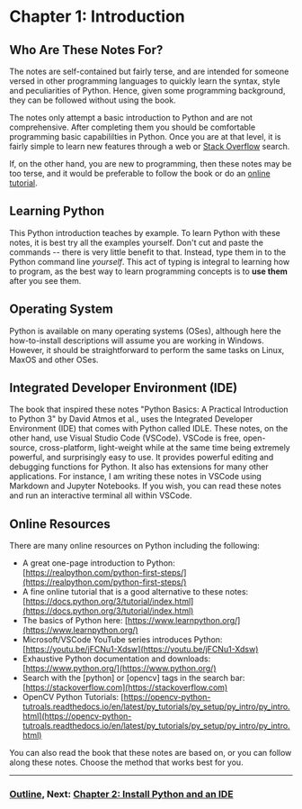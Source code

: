 # Chapter 1: Introduction

## Who Are These Notes For?

The notes are self-contained but fairly terse, and are intended for someone versed in other programming languages to quickly learn the syntax, style and peculiarities of Python.  Hence, given some programming background, they can be followed without using the book.  

The notes only attempt a basic introduction to Python and are not comprehensive.  After completing them you should be comfortable programming basic capabililties in Python.  Once you are at that level, it is fairly simple to learn new features through a web or [Stack Overflow](https://stackoverflow.com/) search.  

If, on the other hand, you are new to programming, then these notes may be too terse, and it would be preferable to follow the book or do an [online tutorial](https://docs.python.org/3/tutorial/index.html).    

## Learning Python
This Python introduction teaches by example.  To learn Python with these notes, it is best try all the examples yourself.  Don't cut and paste the commands -- there is very little benefit to that.  Instead, type them in to the Python command line *yourself*.  This act of typing is integral to learning how to program, as the best way to learn programming concepts is to **use them** after you see them. 

## Operating System

Python is available on many operating systems (OSes), although here the how-to-install descriptions will assume you are working in Windows.  However, it should be straightforward to perform the same tasks on Linux, MaxOS and other OSes.

## Integrated Developer Environment (IDE)
The book that inspired these notes "Python Basics: A Practical Introduction to Python 3" by David Atmos et al., uses the Integrated Developer Environment (IDE) that comes with Python called IDLE. These notes, on the other hand, use Visual Studio Code (VSCode).  VSCode is free, open-source, cross-platform, light-weight while at the same time being extremely powerful, and surprisingly easy to use.  It provides powerful editing and debugging functions for Python. It also has extensions for many other applications.  For instance, I am writing these notes in VSCode using Markdown and Jupyter Notebooks.  If you wish, you can read these notes and run an interactive terminal all within VSCode.

## Online Resources

There are many online resources on Python including the following:

- A great one-page introduction to Python: [https://realpython.com/python-first-steps/](https://realpython.com/python-first-steps/)
- A fine online tutorial that is a good alternative to these notes: [https://docs.python.org/3/tutorial/index.html](https://docs.python.org/3/tutorial/index.html)
- The basics of Python here: [https://www.learnpython.org/](https://www.learnpython.org/)
- Microsoft/VSCode YouTube series introduces Python: [https://youtu.be/jFCNu1-Xdsw](https://youtu.be/jFCNu1-Xdsw)
- Exhaustive Python documentation and downloads: [https://www.python.org/](https://www.python.org/) 
- Search with the [python] or [opencv] tags in the search bar: [https://stackoverflow.com](https://stackoverflow.com) 
- OpenCV Python Tutorials: [https://opencv-python-tutroals.readthedocs.io/en/latest/py_tutorials/py_setup/py_intro/py_intro.html](https://opencv-python-tutroals.readthedocs.io/en/latest/py_tutorials/py_setup/py_intro/py_intro.html) 


You can also read the book that these notes are based on, or you can follow along these notes.  Choose the method that works best for you.
___
### [Outline](../README.md), Next: [Chapter 2: Install Python and an IDE](Chapter_02_Installation_and_IDE.ipynb)